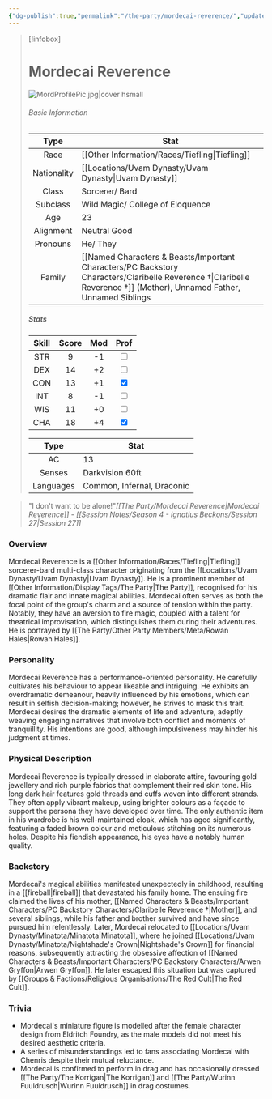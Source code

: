 ```yaml
---
{"dg-publish":true,"permalink":"/the-party/mordecai-reverence/","updated":"2025-03-01T21:15:25.496+00:00"}
---
```



> [!infobox]
> # Mordecai Reverence
> ![MordProfilePic.jpg|cover hsmall](/img/user/Admin/Attachments/MordProfilePic.jpg)
> ###### Basic Information
> 
>  Type | Stat |
> :----: | --- |
>  Race | [[Other Information/Races/Tiefling\|Tiefling]] |
>  Nationality | [[Locations/Uvam Dynasty/Uvam Dynasty\|Uvam Dynasty]] |
>  Class | Sorcerer/ Bard |
>  Subclass | Wild Magic/ College of Eloquence |
>  Age | 23 |
>  Alignment | Neutral Good |
>  Pronouns | He/ They |
>  Family | [[Named Characters & Beasts/Important Characters/PC Backstory Characters/Claribelle Reverence †\|Claribelle Reverence †]] (Mother), Unnamed Father, Unnamed Siblings |
>  ##### Stats
> Skill | Score | Mod | Prof |
> :---: | :---: | :---: | :---: |
>  STR | 9 | -1 | <input type="checkbox" unchecked> |
>  DEX | 14 | +2 |  <input type="checkbox" unchecked> |
>  CON | 13 | +1 | <input type="checkbox" checked> |
>  INT | 8 | -1 | <input type="checkbox" unchecked>|
>  WIS | 11 | +0 | <input type="checkbox" unchecked> |
>  CHA | 18 | +4 | <input type="checkbox" checked> |
>  
>  
>Type | Stat |
>:---: | --- |
>AC | 13 |
>Senses | Darkvision 60ft |
>Languages | Common, Infernal, Draconic|


> "I don't want to be alone!"<cite>[[The Party/Mordecai Reverence\|Mordecai Reverence]] - [[Session Notes/Season 4 - Ignatius Beckons/Session 27\|Session 27]]</cite>

### Overview
Mordecai Reverence is a [[Other Information/Races/Tiefling\|Tiefling]] sorcerer-bard multi-class character originating from the [[Locations/Uvam Dynasty/Uvam Dynasty\|Uvam Dynasty]]. He is a prominent member of [[Other Information/Display Tags/The Party\|The Party]], recognised for his dramatic flair and innate magical abilities. Mordecai often serves as both the focal point of the group's charm and a source of tension within the party. Notably, they have an aversion to fire magic, coupled with a talent for theatrical improvisation, which distinguishes them during their adventures. He is portrayed by [[The Party/Other Party Members/Meta/Rowan Hales\|Rowan Hales]].

### Personality
Mordecai Reverence has a performance-oriented personality. He carefully cultivates his behaviour to appear likeable and intriguing. He exhibits an overdramatic demeanour, heavily influenced by his emotions, which can result in selfish decision-making; however, he strives to mask this trait. Mordecai desires the dramatic elements of life and adventure, adeptly weaving engaging narratives that involve both conflict and moments of tranquillity. His intentions are good, although impulsiveness may hinder his judgment at times.

### Physical Description
Mordecai Reverence is typically dressed in elaborate attire, favouring gold jewellery and rich purple fabrics that complement their red skin tone. His long dark hair features gold threads and cuffs woven into different strands. They often apply vibrant makeup, using brighter colours as a façade to support the persona they have developed over time. The only authentic item in his wardrobe is his well-maintained cloak, which has aged significantly, featuring a faded brown colour and meticulous stitching on its numerous holes. Despite his fiendish appearance, his eyes have a notably human quality.

### Backstory 
Mordecai's magical abilities manifested unexpectedly in childhood, resulting in a [[fireball\|fireball]] that devastated his family home. The ensuing fire claimed the lives of his mother, [[Named Characters & Beasts/Important Characters/PC Backstory Characters/Claribelle Reverence †\|Mother]], and several siblings, while his father and brother survived and have since pursued him relentlessly. Later, Mordecai relocated to [[Locations/Uvam Dynasty/Minatota/Minatota\|Minatota]], where he joined [[Locations/Uvam Dynasty/Minatota/Nightshade's Crown\|Nightshade's Crown]] for financial reasons, subsequently attracting the obsessive affection of [[Named Characters & Beasts/Important Characters/PC Backstory Characters/Arwen Gryffon\|Arwen Gryffon]]. He later escaped this situation but was captured by [[Groups & Factions/Religious Organisations/The Red Cult\|The Red Cult]].

### Trivia
* Mordecai's miniature figure is modelled after the female character design from Eldritch Foundry, as the male models did not meet his desired aesthetic criteria.
* A series of misunderstandings led to fans associating Mordecai with Chenris despite their mutual reluctance.
* Mordecai is confirmed to perform in drag and has occasionally dressed [[The Party/The Korrigan\|The Korrigan]] and [[The Party/Wurinn Fuuldrusch\|Wurinn Fuuldrusch]] in drag costumes.